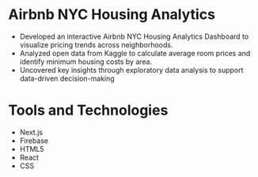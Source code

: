 # Airbnb NYC Housing Analytics

- Developed an interactive Airbnb NYC Housing Analytics Dashboard to visualize pricing trends across neighborhoods.
- Analyzed open data from Kaggle to calculate average room prices and identify minimum housing costs by area.
- Uncovered key insights through exploratory data analysis to support data-driven decision-making

# Tools and Technologies
- Next.js
- Firebase
- HTML5
- React
- CSS
